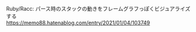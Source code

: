 Ruby/Racc: パース時のスタックの動きをフレームグラフっぽくビジュアライズする  
https://memo88.hatenablog.com/entry/2021/01/04/103749
